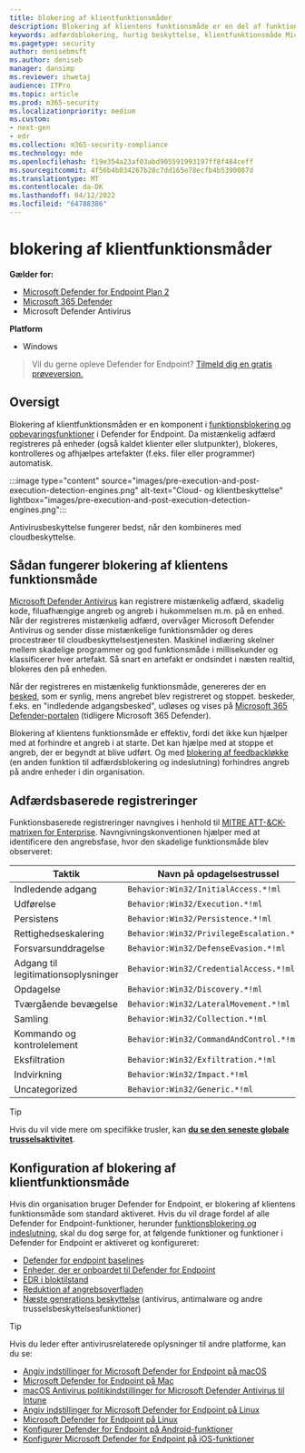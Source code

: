 ```yaml
---
title: blokering af klientfunktionsmåder
description: Blokering af klientens funktionsmåde er en del af funktionsmådeblokering og funktionalitet til opbevaring på Microsoft Defender for Endpoint
keywords: adfærdsblokering, hurtig beskyttelse, klientfunktionsmåde Microsoft Defender for Endpoint
ms.pagetype: security
author: denisebmsft
ms.author: deniseb
manager: dansimp
ms.reviewer: shwetaj
audience: ITPro
ms.topic: article
ms.prod: m365-security
ms.localizationpriority: medium
ms.custom:
- next-gen
- edr
ms.collection: m365-security-compliance
ms.technology: mde
ms.openlocfilehash: f19e354a23af03abd905591993197ff8f484ceff
ms.sourcegitcommit: 4f56b4b034267b28c7dd165e78ecfb4b5390087d
ms.translationtype: MT
ms.contentlocale: da-DK
ms.lasthandoff: 04/12/2022
ms.locfileid: "64788386"
---
```

# <a name="client-behavioral-blocking"></a>blokering af klientfunktionsmåder

**Gælder for:**
- [Microsoft Defender for Endpoint Plan 2](https://go.microsoft.com/fwlink/p/?linkid=2154037)
- [Microsoft 365 Defender](https://go.microsoft.com/fwlink/?linkid=2118804)
- Microsoft Defender Antivirus

**Platform**
- Windows

> Vil du gerne opleve Defender for Endpoint? [Tilmeld dig en gratis prøveversion.](https://signup.microsoft.com/create-account/signup?products=7f379fee-c4f9-4278-b0a1-e4c8c2fcdf7e&ru=https://aka.ms/MDEp2OpenTrial?ocid=docs-wdatp-assignaccess-abovefoldlink)

## <a name="overview"></a>Oversigt

Blokering af klientfunktionsmåden er en komponent i [funktionsblokering og opbevaringsfunktioner](behavioral-blocking-containment.md) i Defender for Endpoint. Da mistænkelig adfærd registreres på enheder (også kaldet klienter eller slutpunkter), blokeres, kontrolleres og afhjælpes artefakter (f.eks. filer eller programmer) automatisk.

:::image type="content" source="images/pre-execution-and-post-execution-detection-engines.png" alt-text="Cloud- og klientbeskyttelse" lightbox="images/pre-execution-and-post-execution-detection-engines.png":::

Antivirusbeskyttelse fungerer bedst, når den kombineres med cloudbeskyttelse.

## <a name="how-client-behavioral-blocking-works"></a>Sådan fungerer blokering af klientens funktionsmåde

[Microsoft Defender Antivirus](microsoft-defender-antivirus-in-windows-10.md) kan registrere mistænkelig adfærd, skadelig kode, filuafhængige angreb og angreb i hukommelsen m.m. på en enhed. Når der registreres mistænkelig adfærd, overvåger Microsoft Defender Antivirus og sender disse mistænkelige funktionsmåder og deres procestræer til cloudbeskyttelsestjenesten. Maskinel indlæring skelner mellem skadelige programmer og god funktionsmåde i millisekunder og klassificerer hver artefakt. Så snart en artefakt er ondsindet i næsten realtid, blokeres den på enheden.

Når der registreres en mistænkelig funktionsmåde, genereres der en [besked](alerts-queue.md), som er synlig, mens angrebet blev registreret og stoppet. beskeder, f.eks. en "indledende adgangsbesked", udløses og vises på [Microsoft 365 Defender-portalen](/microsoft-365/security/defender/microsoft-365-defender) (tidligere Microsoft 365 Defender).

Blokering af klientens funktionsmåde er effektiv, fordi det ikke kun hjælper med at forhindre et angreb i at starte. Det kan hjælpe med at stoppe et angreb, der er begyndt at blive udført. Og med [blokering af feedbackløkke](feedback-loop-blocking.md) (en anden funktion til adfærdsblokering og indeslutning) forhindres angreb på andre enheder i din organisation.

## <a name="behavior-based-detections"></a>Adfærdsbaserede registreringer

Funktionsbaserede registreringer navngives i henhold til [MITRE ATT-&CK-matrixen for Enterprise](https://attack.mitre.org/matrices/enterprise). Navngivningskonventionen hjælper med at identificere den angrebsfase, hvor den skadelige funktionsmåde blev observeret:

|Taktik|Navn på opdagelsestrussel|
|---|---|
|Indledende adgang|`Behavior:Win32/InitialAccess.*!ml`|
|Udførelse|`Behavior:Win32/Execution.*!ml`|
|Persistens|`Behavior:Win32/Persistence.*!ml`|
|Rettighedseskalering|`Behavior:Win32/PrivilegeEscalation.*!ml`|
|Forsvarsunddragelse|`Behavior:Win32/DefenseEvasion.*!ml`|
|Adgang til legitimationsoplysninger|`Behavior:Win32/CredentialAccess.*!ml`|
|Opdagelse|`Behavior:Win32/Discovery.*!ml`|
|Tværgående bevægelse|`Behavior:Win32/LateralMovement.*!ml`|
|Samling|`Behavior:Win32/Collection.*!ml`|
|Kommando og kontrolelement|`Behavior:Win32/CommandAndControl.*!ml`|
|Eksfiltration|`Behavior:Win32/Exfiltration.*!ml`|
|Indvirkning|`Behavior:Win32/Impact.*!ml`|
|Uncategorized|`Behavior:Win32/Generic.*!ml`|

> [!TIP]
> Hvis du vil vide mere om specifikke trusler, kan **[du se den seneste globale trusselsaktivitet](https://www.microsoft.com/wdsi/threats)**.

## <a name="configuring-client-behavioral-blocking"></a>Konfiguration af blokering af klientfunktionsmåde

Hvis din organisation bruger Defender for Endpoint, er blokering af klientens funktionsmåde som standard aktiveret. Hvis du vil drage fordel af alle Defender for Endpoint-funktioner, herunder [funktionsblokering og indeslutning](behavioral-blocking-containment.md), skal du dog sørge for, at følgende funktioner og funktioner i Defender for Endpoint er aktiveret og konfigureret:

- [Defender for endpoint baselines](configure-machines-security-baseline.md)
- [Enheder, der er onboardet til Defender for Endpoint](onboard-configure.md)
- [EDR i bloktilstand](edr-in-block-mode.md)
- [Reduktion af angrebsoverfladen](attack-surface-reduction.md)
- [Næste generations beskyttelse](configure-microsoft-defender-antivirus-features.md) (antivirus, antimalware og andre trusselsbeskyttelsesfunktioner)

> [!TIP]
> Hvis du leder efter antivirusrelaterede oplysninger til andre platforme, kan du se:
> - [Angiv indstillinger for Microsoft Defender for Endpoint på macOS](mac-preferences.md)
> - [Microsoft Defender for Endpoint på Mac](microsoft-defender-endpoint-mac.md)
> - [macOS Antivirus politikindstillinger for Microsoft Defender Antivirus til Intune](/mem/intune/protect/antivirus-microsoft-defender-settings-macos)
> - [Angiv indstillinger for Microsoft Defender for Endpoint på Linux](linux-preferences.md)
> - [Microsoft Defender for Endpoint på Linux](microsoft-defender-endpoint-linux.md)
> - [Konfigurer Defender for Endpoint på Android-funktioner](android-configure.md)
> - [Konfigurer Microsoft Defender for Endpoint på iOS-funktioner](ios-configure-features.md)
